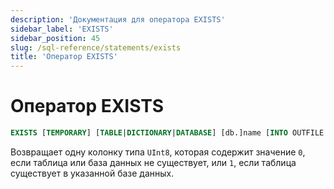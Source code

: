 ```yaml
---
description: 'Документация для оператора EXISTS'
sidebar_label: 'EXISTS'
sidebar_position: 45
slug: /sql-reference/statements/exists
title: 'Оператор EXISTS'
---
```



# Оператор EXISTS

```sql
EXISTS [TEMPORARY] [TABLE|DICTIONARY|DATABASE] [db.]name [INTO OUTFILE filename] [FORMAT format]
```

Возвращает одну колонку типа `UInt8`, которая содержит значение `0`, если таблица или база данных не существует, или `1`, если таблица существует в указанной базе данных.

